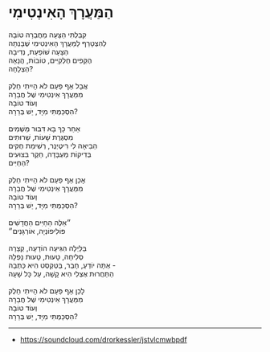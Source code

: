 # הַמַּעֲרָךְ הָאִינְטִימִי

קִבַּלְתִּי הַצָּעָה מֵחֲבֵרָה טוֹבָה\
לְהִצְטָרֵף לַמַּעֲרָךְ הָאִינְטִימִי שֶׁבָּנְתָה\
הַצָּעָה שׁוֹפַעַת, נְדִיבָה\
הֶקֵּפִים חֶלְקִיִּים, טוֹבוֹת, הֲנָאָה\
הַצְלָחָה?\
\
אֲבָל אַף פַּעַם לֹא הָיִיתִי חֵלֶק\
מִמַּעֲרָךְ אִינְטִימִי שֶׁל חֲבֵרָה\
וְעוֹד טוֹבָה\
הִסְכַּמְתִּי מִיָּד, יֵשׁ בְּרֵרָה?\
\
אַחַר כָּךְ בָּא דִּבּוּר מַּשְׁמִים\
מִסְגֶּרֶת שָׁעוֹת, שֵׁרוּתִים\
הֵבִיאָה לִי רִיטֶיְנֶר, רְשִׁימַת חֻקִּים\
בְּדִיקוֹת מַעְבָּדָה, חֵקֶר בִּצּוּעִים\
הַחַיִּים?\
\
אָכֵן אַף פַּעַם לֹא הָיִיתִי חֵלֶק\
מִמַּעֲרָךְ אִינְטִימִי שֶׁל חֲבֵרָה\
וְעוֹד טוֹבָה\
הִסְכַּמְתִּי מִיָּד, יֵשׁ בְּרֵרָה?\
\
״אֵלֶּה הַחַיִּים הַחֲדָשִׁים\
פּוֹלִיפוֹנְיָה, אוֹרְגָּנִים״\
\
בַּלַּיְלָה הִגִּיעָה הוֹדָעָה, קְצָרָה\
סְלִיחָה, טָעוּת, טָעוּת נָפְלָה\
אַתָּה יוֹדֵעַ, חָבֵר, בַּטֵּקְסְט הִיא כָּתְבָה -\
הַתַּחֲרוּת אֶצְלִי הִיא קָשָׁה, עַל כָּל שָׁעָה\
\
לָכֵן אַף פַּעַם לֹא הָיִיתִי חֵלֶק\
מִמַּעֲרָךְ אִינְטִימִי שֶׁל חֲבֵרָה\
וְעוֹד טוֹבָה\
הִסְכַּמְתִּי מִיָּד, יֵשׁ בְּרֵרָה?

---
- https://soundcloud.com/drorkessler/jstvlcmwbpdf
